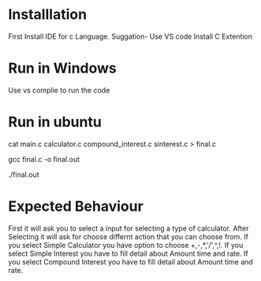 # Installlation

First Install IDE for c Language.
Suggation- Use VS code
Install C Extention
# Run in Windows

Use vs complie to run the code
# Run in ubuntu

cat main.c calculator.c compound_interest.c sinterest.c > final.c

gcc final.c -o final.out

./final.out
# Expected Behaviour 

 First it will ask you to select a input for selecting a type of calculator.
 After Selecting it will ask for choose differnt action that you can choose from.
 If you select Simple Calculator you have option to choose +,-,*,'/',^,!.
 If you select Simple Interest you have to fill detail about Amount time and rate.
 If you select Compound Interest you have to fill detail about Amount time and rate.
